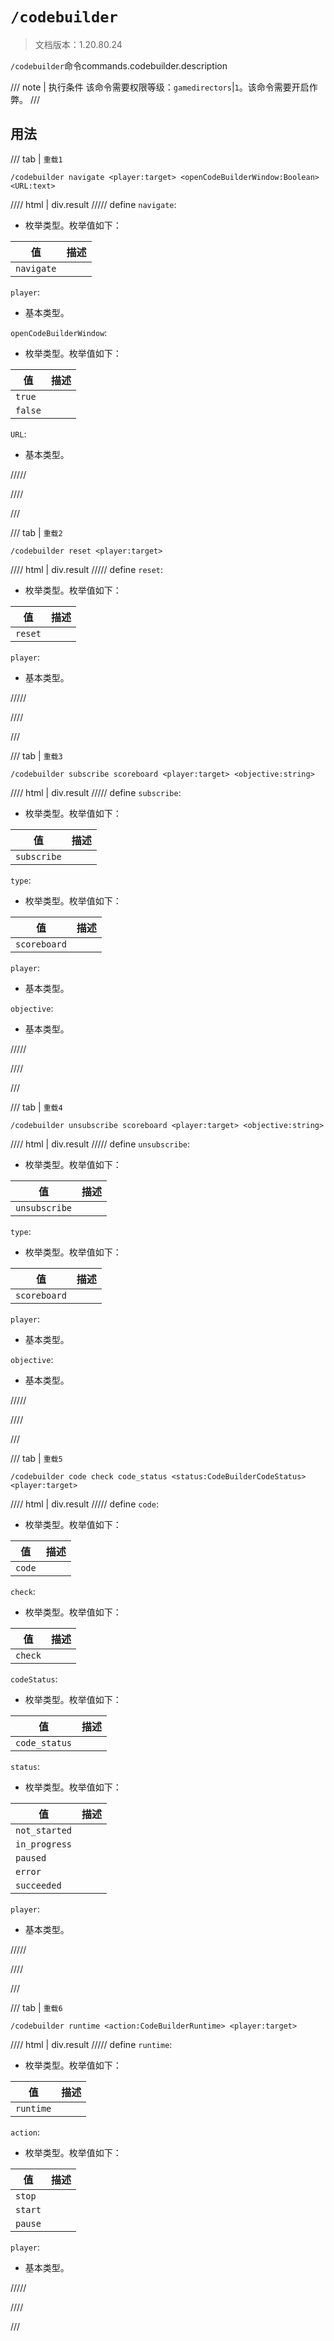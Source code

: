 # `/codebuilder`

> 文档版本：1.20.80.24

`/codebuilder`命令commands.codebuilder.description

/// note | 执行条件
该命令需要权限等级：`gamedirectors`|`1`。该命令需要开启作弊。
///

## 用法

/// tab | `重载1`
```mcfunction
/codebuilder navigate <player:target> <openCodeBuilderWindow:Boolean> <URL:text>
```

//// html | div.result
///// define
`navigate`: <!-- md:samp CodeBuilderNavigateAction -->

- 枚举类型。枚举值如下：

|值|描述|
|---|---|
|`navigate`||


`player`: <!-- md:samp target -->

- 基本类型。

`openCodeBuilderWindow`: <!-- md:samp Boolean -->

- 枚举类型。枚举值如下：

|值|描述|
|---|---|
|`true`||
|`false`||


`URL`: <!-- md:samp text -->

- 基本类型。


/////

////

///

/// tab | `重载2`
```mcfunction
/codebuilder reset <player:target>
```

//// html | div.result
///// define
`reset`: <!-- md:samp CodeBuilderResetAction -->

- 枚举类型。枚举值如下：

|值|描述|
|---|---|
|`reset`||


`player`: <!-- md:samp target -->

- 基本类型。


/////

////

///

/// tab | `重载3`
```mcfunction
/codebuilder subscribe scoreboard <player:target> <objective:string>
```

//// html | div.result
///// define
`subscribe`: <!-- md:samp CodeBuilderSubscribeAction -->

- 枚举类型。枚举值如下：

|值|描述|
|---|---|
|`subscribe`||


`type`: <!-- md:samp CodeBuilderEventTypeScoreboard -->

- 枚举类型。枚举值如下：

|值|描述|
|---|---|
|`scoreboard`||


`player`: <!-- md:samp target -->

- 基本类型。

`objective`: <!-- md:samp string -->

- 基本类型。


/////

////

///

/// tab | `重载4`
```mcfunction
/codebuilder unsubscribe scoreboard <player:target> <objective:string>
```

//// html | div.result
///// define
`unsubscribe`: <!-- md:samp CodeBuilderUnsubscribeAction -->

- 枚举类型。枚举值如下：

|值|描述|
|---|---|
|`unsubscribe`||


`type`: <!-- md:samp CodeBuilderEventTypeScoreboard -->

- 枚举类型。枚举值如下：

|值|描述|
|---|---|
|`scoreboard`||


`player`: <!-- md:samp target -->

- 基本类型。

`objective`: <!-- md:samp string -->

- 基本类型。


/////

////

///

/// tab | `重载5`
```mcfunction
/codebuilder code check code_status <status:CodeBuilderCodeStatus> <player:target>
```

//// html | div.result
///// define
`code`: <!-- md:samp CodeBuilderCodeStateCategory -->

- 枚举类型。枚举值如下：

|值|描述|
|---|---|
|`code`||


`check`: <!-- md:samp CodeBuilderCheckAction -->

- 枚举类型。枚举值如下：

|值|描述|
|---|---|
|`check`||


`codeStatus`: <!-- md:samp CodeBuilderCodeStatusProperty -->

- 枚举类型。枚举值如下：

|值|描述|
|---|---|
|`code_status`||


`status`: <!-- md:samp CodeBuilderCodeStatus -->

- 枚举类型。枚举值如下：

|值|描述|
|---|---|
|`not_started`||
|`in_progress`||
|`paused`||
|`error`||
|`succeeded`||


`player`: <!-- md:samp target -->

- 基本类型。


/////

////

///

/// tab | `重载6`
```mcfunction
/codebuilder runtime <action:CodeBuilderRuntime> <player:target>
```

//// html | div.result
///// define
`runtime`: <!-- md:samp CodeBuilderRuntimeAction -->

- 枚举类型。枚举值如下：

|值|描述|
|---|---|
|`runtime`||


`action`: <!-- md:samp CodeBuilderRuntime -->

- 枚举类型。枚举值如下：

|值|描述|
|---|---|
|`stop`||
|`start`||
|`pause`||


`player`: <!-- md:samp target -->

- 基本类型。


/////

////

///
